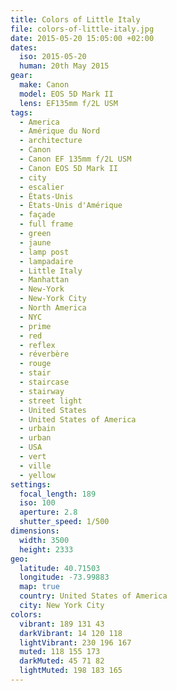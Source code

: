 ```yaml
---
title: Colors of Little Italy
file: colors-of-little-italy.jpg
date: 2015-05-20 15:05:00 +02:00
dates:
  iso: 2015-05-20
  human: 20th May 2015
gear:
  make: Canon
  model: EOS 5D Mark II
  lens: EF135mm f/2L USM
tags:
  - America
  - Amérique du Nord
  - architecture
  - Canon
  - Canon EF 135mm f/2L USM
  - Canon EOS 5D Mark II
  - city
  - escalier
  - États-Unis
  - États-Unis d'Amérique
  - façade
  - full frame
  - green
  - jaune
  - lamp post
  - lampadaire
  - Little Italy
  - Manhattan
  - New-York
  - New-York City
  - North America
  - NYC
  - prime
  - red
  - reflex
  - réverbère
  - rouge
  - stair
  - staircase
  - stairway
  - street light
  - United States
  - United States of America
  - urbain
  - urban
  - USA
  - vert
  - ville
  - yellow
settings:
  focal_length: 189
  iso: 100
  aperture: 2.8
  shutter_speed: 1/500
dimensions:
  width: 3500
  height: 2333
geo:
  latitude: 40.71503
  longitude: -73.99883
  map: true
  country: United States of America
  city: New York City
colors:
  vibrant: 189 131 43
  darkVibrant: 14 120 118
  lightVibrant: 230 196 167
  muted: 118 155 173
  darkMuted: 45 71 82
  lightMuted: 198 183 165
---
```



